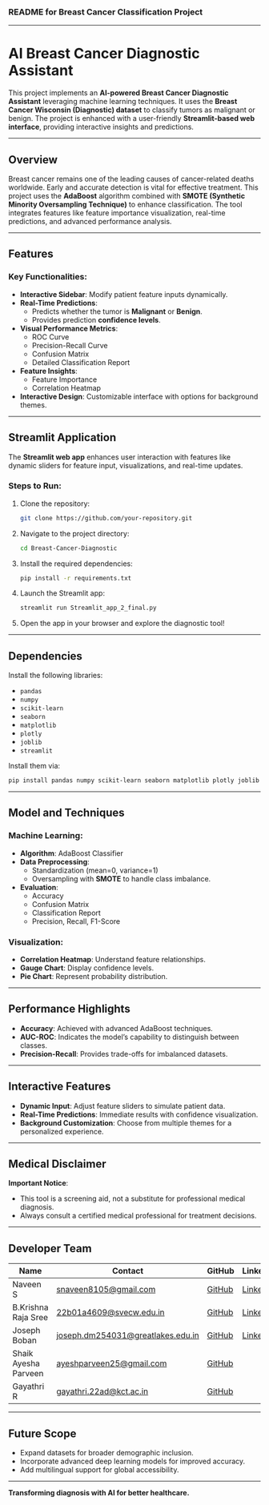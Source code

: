 ### **README for Breast Cancer Classification Project**

---

# **AI Breast Cancer Diagnostic Assistant**

This project implements an **AI-powered Breast Cancer Diagnostic Assistant** leveraging machine learning techniques. It uses the **Breast Cancer Wisconsin (Diagnostic) dataset** to classify tumors as malignant or benign. The project is enhanced with a user-friendly **Streamlit-based web interface**, providing interactive insights and predictions.

---

## **Overview**

Breast cancer remains one of the leading causes of cancer-related deaths worldwide. Early and accurate detection is vital for effective treatment. This project uses the **AdaBoost** algorithm combined with **SMOTE (Synthetic Minority Oversampling Technique)** to enhance classification. The tool integrates features like feature importance visualization, real-time predictions, and advanced performance analysis.

---

## **Features**

### **Key Functionalities:**
- **Interactive Sidebar**: Modify patient feature inputs dynamically.
- **Real-Time Predictions**:
  - Predicts whether the tumor is **Malignant** or **Benign**.
  - Provides prediction **confidence levels**.
- **Visual Performance Metrics**:
  - ROC Curve
  - Precision-Recall Curve
  - Confusion Matrix
  - Detailed Classification Report
- **Feature Insights**:
  - Feature Importance
  - Correlation Heatmap
- **Interactive Design**: Customizable interface with options for background themes.

---

## **Streamlit Application**

The **Streamlit web app** enhances user interaction with features like dynamic sliders for feature input, visualizations, and real-time updates.

### **Steps to Run**:
1. Clone the repository:
   ```bash
   git clone https://github.com/your-repository.git
   ```
2. Navigate to the project directory:
   ```bash
   cd Breast-Cancer-Diagnostic
   ```
3. Install the required dependencies:
   ```bash
   pip install -r requirements.txt
   ```
4. Launch the Streamlit app:
   ```bash
   streamlit run Streamlit_app_2_final.py
   ```
5. Open the app in your browser and explore the diagnostic tool!

---

## **Dependencies**

Install the following libraries:
- `pandas`
- `numpy`
- `scikit-learn`
- `seaborn`
- `matplotlib`
- `plotly`
- `joblib`
- `streamlit`

Install them via:
```bash
pip install pandas numpy scikit-learn seaborn matplotlib plotly joblib streamlit
```

---

## **Model and Techniques**

### **Machine Learning**:
- **Algorithm**: AdaBoost Classifier
- **Data Preprocessing**:
  - Standardization (mean=0, variance=1)
  - Oversampling with **SMOTE** to handle class imbalance.
- **Evaluation**:
  - Accuracy
  - Confusion Matrix
  - Classification Report
  - Precision, Recall, F1-Score

### **Visualization**:
- **Correlation Heatmap**: Understand feature relationships.
- **Gauge Chart**: Display confidence levels.
- **Pie Chart**: Represent probability distribution.

---

## **Performance Highlights**

- **Accuracy**: Achieved with advanced AdaBoost techniques.
- **AUC-ROC**: Indicates the model’s capability to distinguish between classes.
- **Precision-Recall**: Provides trade-offs for imbalanced datasets.

---

## **Interactive Features**

- **Dynamic Input**: Adjust feature sliders to simulate patient data.
- **Real-Time Predictions**: Immediate results with confidence visualization.
- **Background Customization**: Choose from multiple themes for a personalized experience.

---

## **Medical Disclaimer**

**Important Notice**:
- This tool is a screening aid, not a substitute for professional medical diagnosis.
- Always consult a certified medical professional for treatment decisions.

---

## **Developer Team**

| **Name**                   | **Contact**                   | **GitHub**                              | **LinkedIn**                                     |
|----------------------------|-------------------------------|-----------------------------------------|-------------------------------------------------|
| Naveen S                  | snaveen8105@gmail.com        | [GitHub](https://github.com/naveeen0308) | [LinkedIn](https://www.linkedin.com/in/naveen-s-a70854268/) |
| B.Krishna Raja Sree        | 22b01a4609@svecw.edu.in      | [GitHub](https://github.com/krishnasree76/) | [LinkedIn](https://www.linkedin.com/in/krishna-raja-sree-bonam-7b6079257/) |
| Joseph Boban               | joseph.dm254031@greatlakes.edu.in | [GitHub](https://github.com/josephboban2000) | [LinkedIn](https://www.linkedin.com/in/josephboban/) |
| Shaik Ayesha Parveen       | ayeshparveen25@gmail.com     | [GitHub](https://github.com/ShaikAyeshaparveen25/) | |
| Gayathri R                 | gayathri.22ad@kct.ac.in      | [GitHub](https://github.com/Gayathri-R-04/) | |

---

## **Future Scope**

- Expand datasets for broader demographic inclusion.
- Incorporate advanced deep learning models for improved accuracy.
- Add multilingual support for global accessibility.

---

**Transforming diagnosis with AI for better healthcare.**
